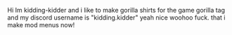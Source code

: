 Hi Im kidding-kidder and i like to make gorilla shirts for the game gorilla tag and my discord username is "kidding.kidder" yeah nice woohoo
 fuck. that i make mod menus now!
